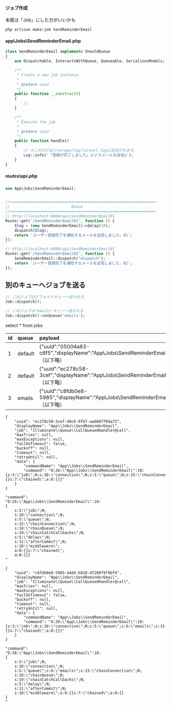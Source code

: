 #### ジョブ作成
末尾は「Job」にした方がいいかも
```
php artisan make:job SendReminderEmail
```

#### app\Jobs\SendReminderEmail.php
```php
class SendReminderEmail implements ShouldQueue
{
    use Dispatchable, InteractsWithQueue, Queueable, SerializesModels;

    /**
     * Create a new job instance.
     *
     * @return void
     */
    public function __construct()
    {
        //
    }

    /**
     * Execute the job.
     *
     * @return void
     */
    public function handle()
    {
        // ※このログは/storage/log/laravel.logに記述されます。
        Log::info('「登録が完了しました」というメールを送信a');
    }
}
```


##### routes\api.php
```php
use App\Jobs\SendReminderEmail;


//================================================================
//                           Queue
//================================================================
// http://localhost:8000/api/SendReminderEmail01
Route::get('/SendReminderEmail01', function () {
    $log = (new SendReminderEmail)->delay(10);
    dispatch($log);
    return 'ユーザー登録完了を通知するメールを送信しました。01';
});

// http://localhost:8000/api/SendReminderEmail02
Route::get('/SendReminderEmail02', function () {
    SendReminderEmail::dispatch("dispatch");
    return 'ユーザー登録完了を通知するメールを送信しました。02';
});
```


## 別のキューへジョブを送る
```php
// このジョブはデフォルトキューへ送られる
Job::dispatch();

// このジョブは"emails"キューへ送られる
Job::dispatch()->onQueue('emails');
```

select * from jobs

|  id   |  queue    |  payload                                                                                                                           |  attempts  |  reserved_at  |  available_at  |  created_at  |
|:------|:----------|:-----------------------------------------------------------------------------------------------------------------------------------|:-----------|:--------------|:---------------|:-------------|
|  1    |  default  |  {"uuid":"05004a83-c6f5","displayName":"App\\Jobs\\SendReminderEmail","job":"Illuminate\\Queue\\CallQueuedHandler@call", （以下略） |  0         |  « NULL »     |  1625302485    |  1625302485  |
|  2    |  default  |  {"uuid":"ec278c58-3cef","displayName":"App\\Jobs\\SendReminderEmail","job":"Illuminate\\Queue\\CallQueuedHandler@call", （以下略） |  0         |  « NULL »     |  1625523028    |  1625523028  |
|  3    |  emails   |  {"uuid":"c8fdb0e8-5985","displayName":"App\\Jobs\\SendReminderEmail","job":"Illuminate\\Queue\\CallQueuedHandler@call", （以下略） |  0         |  « NULL »     |  1625534698    |  1625534698  |



```
{
	"uuid": "ec278c58-3cef-40c6-9fb7-aa6807f9da73",
	"displayName": "App\\Jobs\\SendReminderEmail",
	"job": "Illuminate\\Queue\\CallQueuedHandler@call",
	"maxTries": null,
	"maxExceptions": null,
	"failOnTimeout": false,
	"backoff": null,
	"timeout": null,
	"retryUntil": null,
	"data": {
		"commandName": "App\\Jobs\\SendReminderEmail",
		"command": "O:26:\"App\\Jobs\\SendReminderEmail\":10:{s:3:\"job\";N;s:10:\"connection\";N;s:5:\"queue\";N;s:15:\"chainConnection\";N;s:10:\"chainQueue\";N;s:19:\"chainCatchCallbacks\";N;s:5:\"delay\";N;s:11:\"afterCommit\";N;s:10:\"middleware\";a:0:{}s:7:\"chained\";a:0:{}}"
	}
}
```
```
"command": 
"O:26:\"App\\Jobs\\SendReminderEmail\":10:
{
    s:3:\"job\";N;
    s:10:\"connection\";N;
    s:5:\"queue\";N;
    s:15:\"chainConnection\";N;
    s:10:\"chainQueue\";N;
    s:19:\"chainCatchCallbacks\";N;
    s:5:\"delay\";N;
    s:11:\"afterCommit\";N;
    s:10:\"middleware\";
    a:0:{}s:7:\"chained\";
    a:0:{}}
"
```


```
{
	"uuid": "c8fdb0e8-5985-44d4-b828-d7208f9f9bfd",
	"displayName": "App\\Jobs\\SendReminderEmail",
	"job": "Illuminate\\Queue\\CallQueuedHandler@call",
	"maxTries": null,
	"maxExceptions": null,
	"failOnTimeout": false,
	"backoff": null,
	"timeout": null,
	"retryUntil": null,
	"data": {
		"commandName": "App\\Jobs\\SendReminderEmail",
		"command": "O:26:\"App\\Jobs\\SendReminderEmail\":10:{s:3:\"job\";N;s:10:\"connection\";N;s:5:\"queue\";s:6:\"emails\";s:15:\"chainConnection\";N;s:10:\"chainQueue\";N;s:19:\"chainCatchCallbacks\";N;s:5:\"delay\";N;s:11:\"afterCommit\";N;s:10:\"middleware\";a:0:{}s:7:\"chained\";a:0:{}}"
	}
}

```
```
"command": 
"O:26:\"App\\Jobs\\SendReminderEmail\":10:
{
    s:3:\"job\";N;
    s:10:\"connection\";N;
    s:5:\"queue\";s:6:\"emails\";s:15:\"chainConnection\";N;
    s:10:\"chainQueue\";N;
    s:19:\"chainCatchCallbacks\";N;
    s:5:\"delay\";N;
    s:11:\"afterCommit\";N;
    s:10:\"middleware\";a:0:{}s:7:\"chained\";a:0:{}
}
"
```




